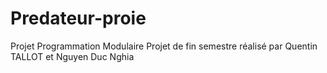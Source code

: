# Predateur-proie
Projet Programmation Modulaire
Projet de fin semestre réalisé par Quentin TALLOT et Nguyen Duc Nghia
